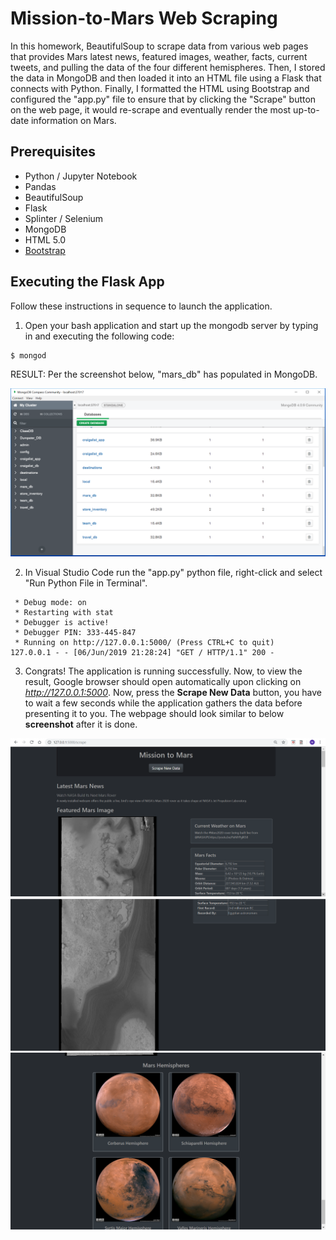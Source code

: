 # Mission-to-Mars Web Scraping

In this homework, BeautifulSoup to scrape data from various web pages that provides Mars latest news, featured images, weather, facts, current tweets, and pulling the data of the four different hemispheres. Then, I stored the data in MongoDB and then loaded it into an HTML file using a Flask that connects with Python. Finally, I formatted the HTML using Bootstrap and configured the "app.py" file to ensure that by clicking the "Scrape" button on the web page, it would re-scrape and eventually render the most up-to-date information on Mars.

## Prerequisites

* Python / Jupyter Notebook
* Pandas
* BeautifulSoup
* Flask
* Splinter / Selenium
* MongoDB
* HTML 5.0
* [Bootstrap](https://getbootstrap.com/)

## Executing the Flask App

Follow these instructions in sequence to launch the application.

1. Open your bash application and start up the mongodb server by typing in and executing the following code:
```bash
$ mongod
```
RESULT: Per the screenshot below, "mars_db" has populated in MongoDB.

![final_app_part4.png](Images/mars_db.PNG)

2. In Visual Studio Code run the "app.py" python file, right-click and select "Run Python File in Terminal".

```
 * Debug mode: on
 * Restarting with stat
 * Debugger is active!
 * Debugger PIN: 333-445-847
 * Running on http://127.0.0.1:5000/ (Press CTRL+C to quit)
127.0.0.1 - - [06/Jun/2019 21:28:24] "GET / HTTP/1.1" 200 -
```

3. Congrats! The application is running successfully. Now, to view the result, Google browser should open automatically upon clicking on _http://127.0.0.1:5000_. Now, press the __Scrape New Data__ button, you have to wait a few seconds while the application gathers the data before presenting it to you. The webpage should look similar to below __screenshot__ after it is done.

![final_app_part1.png](Images/Img_1.PNG)
![final_app_part2.png](Images/Img_2.PNG)
![final_app_part3.png](Images/Img_3.PNG)

